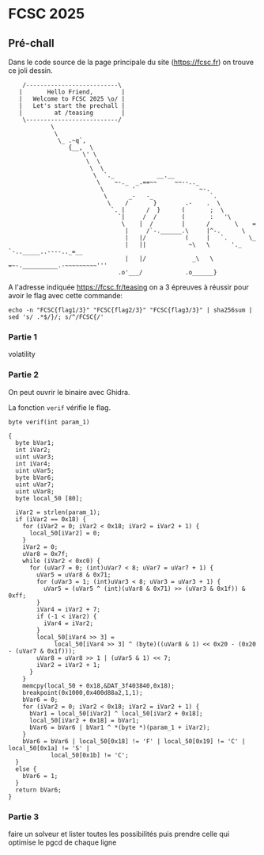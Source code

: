 # FCSC 2025
## Pré-chall

Dans le code source de la page principale du site (https://fcsc.fr) on trouve ce joli dessin.
```
    /--------------------------\      
   |       Hello Friend,        |
   |   Welcome to FCSC 2025 \o/ |
   |   Let's start the prechall |
   |         at /teasing        |
    \--------------------------/      
            \                      
             \                      
              \_ .~q`,
                 {__,  \
                     \' \
                      \  \
                       \  \
                        \  `._            __.__
                         \    ~-._  _.==~~     ~~--.._
                          \        '                  ~-.
                           \      _-   -_                `.
                            \    /       }        .-    .  \
                             `. |      /  }      (       ;  \
                               `|     /  /       (       :   '\
                                \    |  /        |      /       \    =
                                 |     /`-.______.\     |^-.      \
                                 |   |/           (     |   `.      \_
                                 |   ||            ~\   \      '._    `-.._____..----.._=__
                                 |   |/             _\   \      =~-.__________.-~~~~~~~~~'''
                               .o'___/            .o______}  
```

A l'adresse indiquée https://fcsc.fr/teasing on a 3 épreuves à réussir pour avoir le flag avec cette commande:
```
echo -n "FCSC{flag1/3}" "FCSC{flag2/3}" "FCSC{flag3/3}" | sha256sum | sed 's/ .*$/}/; s/^/FCSC{/'
```

### Partie 1
volatility

### Partie 2

On peut ouvrir le binaire avec Ghidra.

La fonction ``verif`` vérifie le flag.

```
byte verif(int param_1)

{
  byte bVar1;
  int iVar2;
  uint uVar3;
  int iVar4;
  uint uVar5;
  byte bVar6;
  uint uVar7;
  uint uVar8;
  byte local_50 [80];
  
  iVar2 = strlen(param_1);
  if (iVar2 == 0x18) {
    for (iVar2 = 0; iVar2 < 0x18; iVar2 = iVar2 + 1) {
      local_50[iVar2] = 0;
    }
    iVar2 = 0;
    uVar8 = 0x7f;
    while (iVar2 < 0xc0) {
      for (uVar7 = 0; (int)uVar7 < 8; uVar7 = uVar7 + 1) {
        uVar5 = uVar8 & 0x71;
        for (uVar3 = 1; (int)uVar3 < 8; uVar3 = uVar3 + 1) {
          uVar5 = (uVar5 ^ (int)(uVar8 & 0x71) >> (uVar3 & 0x1f)) & 0xff;
        }
        iVar4 = iVar2 + 7;
        if (-1 < iVar2) {
          iVar4 = iVar2;
        }
        local_50[iVar4 >> 3] =
             local_50[iVar4 >> 3] ^ (byte)((uVar8 & 1) << 0x20 - (0x20 - (uVar7 & 0x1f)));
        uVar8 = uVar8 >> 1 | (uVar5 & 1) << 7;
        iVar2 = iVar2 + 1;
      }
    }
    memcpy(local_50 + 0x18,&DAT_3f403840,0x18);
    breakpoint(0x1000,0x400d88a2,1,1);
    bVar6 = 0;
    for (iVar2 = 0; iVar2 < 0x18; iVar2 = iVar2 + 1) {
      bVar1 = local_50[iVar2] ^ local_50[iVar2 + 0x18];
      local_50[iVar2 + 0x18] = bVar1;
      bVar6 = bVar6 | bVar1 ^ *(byte *)(param_1 + iVar2);
    }
    bVar6 = bVar6 | local_50[0x18] != 'F' | local_50[0x19] != 'C' | local_50[0x1a] != 'S' |
            local_50[0x1b] != 'C';
  }
  else {
    bVar6 = 1;
  }
  return bVar6;
}
```

### Partie 3
faire un solveur et lister toutes les possibilités puis prendre celle qui optimise le pgcd de chaque ligne
